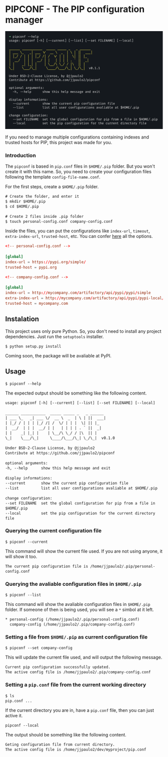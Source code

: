 # PIPCONF - The PIP configuration manager

![](screenshot.png)

If you need to manage multiple configurations containing indexes and trusted hosts for PIP, this project was made for you.

### Introduction

The `pipconf` is based in `pip.conf` files in `$HOME/.pip` folder. But you won't create it with this name. So, you need to create your configuration files following the template `config-file-name.conf`. 

For the first steps, create a `$HOME/.pip` folder.
```shell
# Create the folder, and enter it
$ mkdir $HOME/.pip
$ cd $HOME/.pip

# Create 2 files inside .pip folder
$ touch personal-config.conf company-config.conf
```

Inside the files, you can put the configurations like `index-url`, `timeout`, `extra-index-url`, `trusted-host`, etc. You can confer [here](https://pip.pypa.io/en/stable/user_guide/#configuration) all the options.

```toml
<!-- personal-config.conf -->

[global]
index-url = https://pypi.org/simple/
trusted-host = pypi.org
```

```toml
<!-- company-config.conf -->

[global]
index-url = http://mycompany.com/artifactory/api/pypi/pypi/simple
extra-index-url = http://mycompany.com/artifactory/api/pypi/pypi-local/simple/
trusted-host = mycompany.com
```

## Instalation

This project uses only pure Python. So, you don't need to install any project dependencies. Just run the `setuptools` installer.

```shell
$ python setup.py install
```

Coming soon, the package will be avaliable at PyPI.

## Usage

```shell
$ pipconf --help
```
The expected output should be something like the following content.

    usage: pipconf [-h] [--current] [--list] [--set FILENAME] [--local]

    ______ ___________  _____ _____ _   _ ______
    | ___ \_   _| ___ \/  __ \  _  | \ | ||  ___|
    | |_/ / | | | |_/ /| /  \/ | | |  \| || |_
    |  __/  | | |  __/ | |   | | | | . ` ||  _|
    | |    _| |_| |    | \__/\ \_/ / |\  || |
    \_|    \___/\_|     \____/\___/\_| \_/\_|  v0.1.0

    Under BSD-2-Clause License, by @jjpaulo2
    Contribute at https://github.com/jjpaulo2/pipconf

    optional arguments:
    -h, --help      show this help message and exit

    display informations:
    --current       show the current pip configuration file
    --list          list all user configurations avaliable at $HOME/.pip

    change configuration:
    --set FILENAME  set the global configuration for pip from a file in $HOME/.pip
    --local         set the pip configuration for the current directory file


### Querying the current configuration file

```shell
$ pipconf --current
```

This command will show the current file used. If you are not using anyone, it will show it too.

    The current pip configuration file is /home/jjpaulo2/.pip/personal-config.conf

### Querying the avaliable configuration files in `$HOME/.pip`

```shell
$ pipconf --list
```

This command will show the avaliable configuration files in `$HOME/.pip` folder. If someone of then is being used, you will see a `*` simbol at it left.

    * personal-config (/home/jjpaulo2/.pip/personal-config.conf)
      company-config (/home/jjpaulo2/.pip/company-config.conf)

### Setting a file from `$HOME/.pip` as current configuration file

```shell
$ pipconf --set company-config
```

This will update the current file used, and will output the following message.

    Current pip configuration successfully updated.
    The active config file is /home/jjpaulo2/.pip/company-config.conf

### Setting a `pip.conf` file from the current working directory

```shell
$ ls
pip.conf ...
```

If the current directory you are in, have a `pip.conf` file, then you can just active it.

```shell
pipconf --local
```

The output should be something like the following content.

    Geting configuration file from current directory.
    The active config file is /home/jjpaulo2/dev/myproject/pip.conf